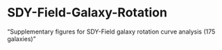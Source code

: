 # SDY-Field-Galaxy-Rotation
“Supplementary figures for SDY-Field galaxy rotation curve analysis (175 galaxies)”
